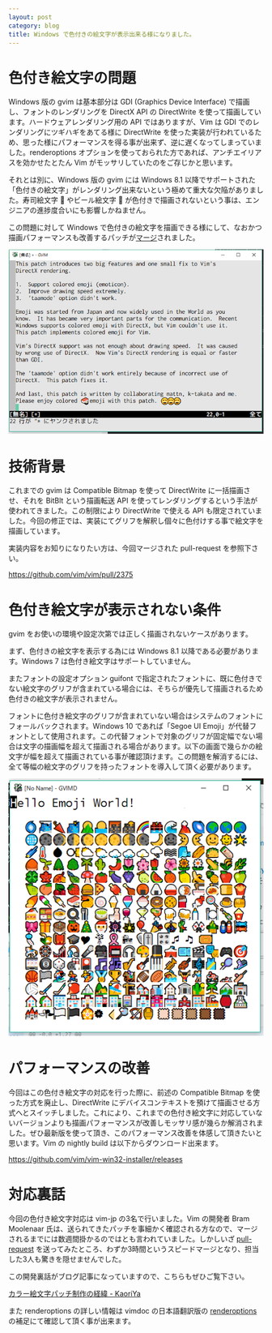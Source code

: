 ```yaml
---
layout: post
category: blog
title: Windows で色付きの絵文字が表示出来る様になりました。
---
```

# 色付き絵文字の問題

Windows 版の gvim は基本部分は GDI (Graphics Device Interface) で描画し、フォントのレンダリングを DirectX API の DirectWrite を使って描画しています。ハードウェアレンダリング用の API ではありますが、Vim は GDI でのレンダリングにツギハギをあてる様に DirectWrite を使った実装が行われているため、思った様にパフォーマンスを得る事が出来ず、逆に遅くなってしまっていました。renderoptions オプションを使っておられた方であれば、アンチエイリアスを効かせたとたん Vim がモッサリしていたのをご存じかと思います。

それとは別に、Windows 版の gvim には Windows 8.1 以降でサポートされた「色付きの絵文字」がレンダリング出来ないという極めて重大な欠陥がありました。寿司絵文字 :sushi: やビール絵文字 :beer: が色付きで描画されないという事は、エンジニアの進捗度合いにも影響しかねません。

この問題に対して Windows で色付きの絵文字を描画できる様にして、なおかつ描画パフォーマンスも改善するパッチが[マージ](https://github.com/vim/vim/pull/2375)されました。

![色付き絵文字](/assets/images/emoji-sample1.png)

# 技術背景

これまでの gvim は Compatible Bitmap を使って DirectWrite に一括描画させ、それを BitBlt という描画転送 API を使ってレンダリングするという手法が使われてきました。この制限により DirectWrite で使える API も限定されていました。今回の修正では、実装にてグリフを解釈し個々に色付けする事で絵文字を描画しています。

実装内容をお知りになりたい方は、今回マージされた pull-request を参照下さい。

<https://github.com/vim/vim/pull/2375>

# 色付き絵文字が表示されない条件

gvim をお使いの環境や設定次第では正しく描画されないケースがあります。

まず、色付きの絵文字を表示する為には Windows 8.1 以降である必要があります。Windows 7 は色付き絵文字はサポートしていません。

またフォントの設定オプション guifont で指定されたフォントに、既に色付きでない絵文字のグリフが含まれている場合には、そちらが優先して描画されるため色付きの絵文字が表示されません。

フォントに色付き絵文字のグリフが含まれていない場合はシステムのフォントにフォールバックされます。Windows 10 であれば「Segoe UI Emoji」が代替フォントとして使用されます。この代替フォントで対象のグリフが固定幅でない場合は文字の描画幅を超えて描画される場合があります。以下の画面で幾らかの絵文字が幅を超えて描画されている事が確認頂けます。この問題を解消するには、全て等幅の絵文字のグリフを持ったフォントを導入して頂く必要があります。

![色付き絵文字](/assets/images/emoji-sample2.png)

# パフォーマンスの改善

今回はこの色付き絵文字の対応を行った際に、前述の Compatible Bitmap を使った方式を廃止し、DirectWrite にデバイスコンテキストを預けて描画させる方式へとスイッチしました。これにより、これまでの色付き絵文字に対応していないバージョンよりも描画パフォーマンスが改善しモッサリ感が幾らか解消されました。ぜひ最新版を使って頂き、このパフォーマンス改善を体感して頂きたいと思います。Vim の nightly build は以下からダウンロード出来ます。

<https://github.com/vim/vim-win32-installer/releases>

# 対応裏話

今回の色付き絵文字対応は vim-jp の3名で行いました。Vim の開発者 Bram Moolenaar 氏は、送られてきたパッチを事細かく確認される方なので、マージされるまでには数週間掛かるのではとも言われていました。しかしいざ [pull-request](https://github.com/vim/vim/pull/2375) を送ってみたところ、わずか3時間というスピードマージとなり、担当した3人も驚きを隠せませんでした。

この開発裏話がブログ記事になっていますので、こちらもぜひご覧下さい。

[カラー絵文字パッチ制作の経緯 - KaoriYa](https://www.kaoriya.net/blog/2017/11/27/)

また renderoptions の詳しい情報は vimdoc の日本語翻訳版の [renderoptions](http://vim-jp.org/vimdoc-ja/options.html#'renderoptions') の補足にて確認して頂く事が出来ます。
